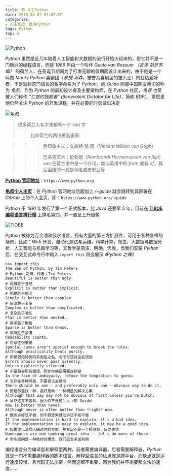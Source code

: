 ```yaml
---
title: 零·关于Python
date: 2016-04-02 07:07:07
categories:
- 人生苦短，我用Python
tags: Python
top: 6
---
```

![Python](/reference/python/python.png)

*Python* 虽然是近几年随着人工智能和大数据的流行开始火起来的，但它并不是一门新兴的编程语言，而是 *1989* 年由一个叫作 *Guido van Rossum （吉多·范罗苏姆）* 的荷兰人，在圣诞节期间为了打发无聊的假期而设计出来的，由于他是一个叫做 *Monty Python* 喜剧团（*蒙提·派森*，被誉为喜剧届的披头士）的狂热爱好者，于是就将这门语言的名字命名为了 *Python*，而 *Guido* 则被中国网友亲切的称为 *龟叔*，作为 *Python* 的最初设计者及主要架构师，在 *Python* 社区，*龟叔* 也常被人们称作 *“仁慈的独裁者” (Benevolent Dictator for Life)*，简称 *BDFL*，意思是他仍然关注 *Python* 的开发进程，并在必要的时刻做出决定

<!-- more -->

![龟叔](/reference/python/Guido.jpg)

> 很多荷兰人名字里都有一个 *van* 字
>> 比如荷兰的两位著名画家:

>>> 后印象主义：文森特·梵·高（*Vincent Willem van Gogh*）

>>> 巴洛克艺术：伦勃朗（*Rembrandt Harmenszoon van Rijn*）
> *van* 在荷兰语中是一个介词，类似英语中的 *from* 或者 *of*，其后面跟的一般是地名或者职业等

**[Python 官网地址](https://www.python.org/)**：`https://www.python.org`

**[龟叔个人主页](https://gvanrossum.github.io/)**：在 *Python* 官网地址后面加上 */~guido* 就会跳转到其部署在 *GitHub* 上的个人主页，即：`https://www.python.org/~guido`

*Python* 于 *1991* 年发行了第一个正式版本，比 *Java* 还要早 *5* 年，目前在 **[TIBOE 编程语言排行榜](https://www.tiobe.com/tiobe-index/)** 上排名第四，并一直呈上升趋势

![TIOBE](/reference/python/TIOBE.png)

*Python* 被称为万金油和胶水语言，拥有大量的第三方扩展库，可用于各种各样的场景，比如：*Web* 开发，自动化测试与运维，科学计算，爬虫，大数据与数据分析，人工智能与机器学习等，其哲学是简洁，明确，优雅，当我们安装 *Python* 后，在交互式命令行中输入 `import this` 将会展示 *《Python 之禅》*

```*Python*
>>> import this
The Zen of Python, by Tim Peters
# Python 之禅，作者：Tim Peters
Beautiful is better than ugly.
# 优雅胜于丑陋
Explicit is better than implicit.
# 明确胜于晦涩
Simple is better than complex.
# 简洁胜于复杂
Complex is better than complicated.
# 复杂胜于凌乱
Flat is better than nested.
# 扁平胜于嵌套
Sparse is better than dense.
# 间隔胜于紧凑
Readability counts.
# 可读性很重要
Special cases aren't special enough to break the rules.
Although practicality beats purity.
# 即便假借特例的实用性之名，也不可违背这些规则
Errors should never pass silently.
Unless explicitly silenced.
# 不要包容所有错误，除非你确定需要这样做
In the face of ambiguity, refuse the temptation to guess.
# 当存在多种可能，不要尝试去猜测
There should be one-- and preferably only one --obvious way to do it.
# 而是尽量找一种，最好是唯一一种明显的解决方案
Although that way may not be obvious at first unless you're Dutch.
# 虽然这并不容易，因为你不是荷兰人（即 Guido）
Now is better than never.
Although never is often better than *right* now.
# 做也许好过不做，但不假思索就动手还不如不做
If the implementation is hard to explain, it's a bad idea.
If the implementation is easy to explain, it may be a good idea.
# 如果你无法向人描述你的方案，那肯定不是一个好方案，反之亦然
Namespaces are one honking great idea -- let's do more of those!
# 命名空间是一种绝妙的理念，我们应当多加利用
```

编程语言分为编译型和解释型两种，前者需要编译器，后者需要解释器，*Python* 就是一门不需要编译器的脚本语言，解释型语言的优点就是跨平台，而缺点就是运行速度较慢，且代码无法加密，然而这都不重要，因为我们并不需要那么快的速度……